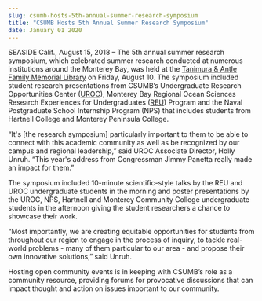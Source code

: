 ```yaml
---
slug: csumb-hosts-5th-annual-summer-research-symposium
title: "CSUMB Hosts 5th Annual Summer Research Symposium"
date: January 01 2020
---
```


 
<p>
  SEASIDE Calif., August 15, 2018 – The 5th annual summer research symposium,
  which celebrated summer research conducted at numerous institutions around the
  Monterey Bay, was held at the
  <a
    href="https://csumb.edu/directory/buildings/tanimura-antle-family-memorial-library%22%20%5Ct%20%22_blank"
    >Tanimura &amp; Antle Family Memorial Library</a
  >
  on Friday, August 10<b>. </b>The symposium included student research
  presentations from CSUMB’s Undergraduate Research Opportunities Center (<a
    href="https://csumb.edu/uroc"
    >UROC</a
  >), Monterey Bay Regional Ocean Sciences Research Experiences for
  Undergraduates (<a href="https://csumb.edu/reu">REU</a>) Program and the Naval
  Postgraduate School Internship Program (NPS) that includes students from
  Hartnell College and Monterey Peninsula College.
</p>
<p>
  “It's [the research symposium] particularly important to them to be able to
  connect with this academic community as well as be recognized by our campus
  and regional leadership,” said UROC Associate Director, Holly Unruh. “This
  year's address from Congressman Jimmy Panetta really made an impact for them.”
</p>
<p>
  The symposium included 10-minute scientific-style talks by the REU and UROC
  undergraduate students in the morning and poster presentations by the UROC,
  NPS, Hartnell and Monterey Community College undergraduate students in the
  afternoon giving the student researchers a chance to showcase their work.
</p>
<p>
  “Most importantly, we are creating equitable opportunities for students from
  throughout our region to engage in the process of inquiry, to tackle
  real-world problems - many of them particular to our area - and propose their
  own innovative solutions,” said Unruh.
</p>
<p>
  Hosting open community events is in keeping with CSUMB’s role as a community
  resource, providing forums for provocative discussions that can impact thought
  and action on issues important to our community.
</p>
 
